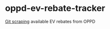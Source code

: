 # oppd-ev-rebate-tracker

[Git scraping](https://simonwillison.net/2020/Oct/9/git-scraping/) available EV rebates from OPPD

